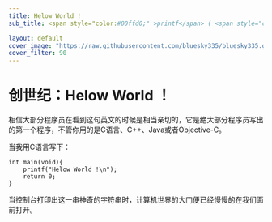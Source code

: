 ```yaml
---
title: Helow World !
sub_title: <span style="color:#00ffd0;" >printf</span> ( <span style="color:#ffbc00;">" Helow World !\n " </span>) ;

layout: default
cover_image: "https://raw.githubusercontent.com/bluesky335/bluesky335.github.io/master/images/0.jpeg"
cover_filter: 90
---
```


# 创世纪：Helow World ！

相信大部分程序员在看到这句英文的时候是相当亲切的，它是绝大部分程序员写出的第一个程序，不管你用的是C语言、C++、Java或者Objective-C。

当我用C语言写下：

```
int main(void){
	printf("Helow World !\n");
	return 0;
}
```

当控制台打印出这一串神奇的字符串时，计算机世界的大门便已经慢慢的在我们面前打开。



